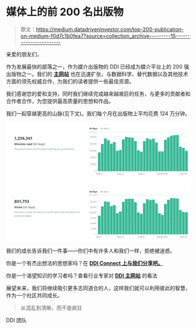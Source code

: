 # 媒体上的前 200 名出版物

> 原文：<https://medium.datadriveninvestor.com/top-200-publication-on-medium-f0d7c1b0fea7?source=collection_archive---------15----------------------->

亲爱的朋友们，

作为发展最快的部落之一，作为媒介出版物的 DDI 已经成为媒介平台上的 200 强出版物之一。我们的 [**主网站**](https://www.datadriveninvestor.com/) 也在迅速扩张，与数据科学、替代数据以及其他技术方面的领先权威合作，为我们的读者提供一些最佳资源。

我们感谢您的爱和支持，同时我们继续完成越来越艰巨的任务，与更多的贡献者和合作者合作，为您提供最高质量的思想和作品。

我们一起穿越更高的山脉(见下文)。我们每个月在出版物上平均花费 124 万分钟。

![](img/29d8a6014e5418bba6d491ac0e2e1958.png)

我们的成长告诉我们一件事——你们中有许多人和我们一样，拒绝被迷惑。

你是一个有杰出想法的思想家吗？在 [**DDI Connect 上与我们分享吧。**](https://www.datadriveninvestor.com/ddiconnect)

你是一个渴望知识的学习者吗？查看行业专家对 [**DDI 主网站**](https://www.datadriveninvestor.com/) 的看法

展望未来，我们将继续吸引更多志同道合的人，这样我们就可以利用彼此的智慧，作为一个社区共同成长。

> 从混乱到清晰，而不是疯狂

DDI 团队